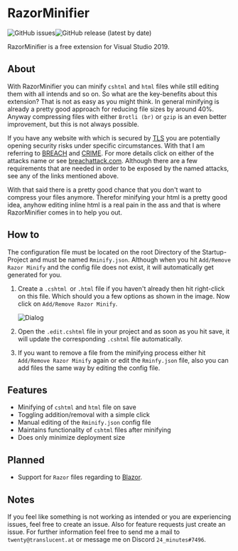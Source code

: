 # RazorMinifier

<img alt="GitHub issues" src="https://img.shields.io/github/issues-raw/TwentyFourMinutes/RazorMinifier"><img alt="GitHub release (latest by date)" src="https://img.shields.io/github/v/release/TwentyFourMinutes/RazorMinifier">

RazorMinifier is a free extension for Visual Studio 2019.

## About

With RazorMinifier you can minify `cshtml` and `html` files while still editing them with all intends and so on.
So what are the key-benefits about this extension? That is not as easy as you might think. 
In general minifying is already a pretty good approach for reducing file sizes by around 40%. Anyway compressing files with either `Brotli (br)` or `gzip` is an even better improvement, but this is not always possible.

If you have any website with which is secured by [TLS]( https://en.wikipedia.org/wiki/Transport_Layer_Security ) you are potentially opening security risks under specific circumstances. With that I am referring to [BREACH]( https://en.wikipedia.org/wiki/BREACH ) and [CRIME]( https://en.wikipedia.org/wiki/CRIME). For more details click on either of the attacks name or see [breachattack.com]( http://www.breachattack.com/ ). Although there are a few requirements that are needed in order to be exposed by the named attacks, see any of the links mentioned above.

With that said there is a pretty good chance that you don't want to compress your files anymore. Therefor minifying your html is a pretty good idea, anyhow editing inline html is a real pain in the ass and that is where RazorMinifier comes in to help you out.

## How to

The configuration file must be located on the root Directory of the Startup-Project and must be named `Rminify.json`. Although when you hit `Add/Remove Razor Minify` and the config file does not exist, it will automatically get generated for you. 

1. Create a `.cshtml `or `.html` file if you haven't already then hit right-click on this file. Which should you a few options as shown in the image. Now click on `Add/Remove Razor Minify`.

   ![Dialog](https://user-images.githubusercontent.com/36015290/67151966-8c260f00-f2ce-11e9-9629-e7dd59722c03.PNG)

2. Open the `.edit.cshtml` file in your project and as soon as you hit save, it will update the corresponding `.cshtml` file automatically.
3. If you want to remove a file from the minifying process either hit `Add/Remove Razor Minify` again or edit the `Rminfy.json` file, also you can add files the same way by editing the config file.

## Features

- Minifying of `cshtml` and `html` file on save
- Toggling addition/removal with a simple click
- Manual editing of the `Rminify.json` config file
- Maintains functionality of `cshtml` files after minifying
- Does only minimize deployment size

## Planned

- Support for `Razor` files regarding to [Blazor](https://blazor.net). 

## Notes

If you feel like something is not working as intended or you are experiencing issues, feel free to create an issue. Also for feature requests just create an issue. For further information feel free to send me a mail to `twenty@translucent.at` or message me on Discord `24_minutes#7496`.